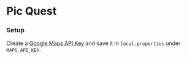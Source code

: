 # Pic Quest

### Setup
Create a [Google Maps API Key](https://developers.google.com/maps/documentation/android-sdk/get-api-key) and save
it in `local.properties` under `MAPS_API_KEY`.